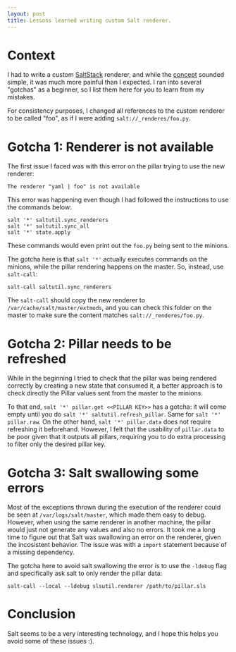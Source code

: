 ```yaml
---
layout: post
title: Lessons learned writing custom Salt renderer.
---
```


# Context

I had to write a custom [SaltStack](https://saltproject.io/) renderer, and while the [concept](https://docs.saltproject.io/en/latest/ref/renderers/index.html) sounded simple, it was much more painful than I expected. I ran into several "gotchas" as a beginner, so I list them here for you to learn from my mistakes.

For consistency purposes, I changed all references to the custom renderer to be called "foo", as if I were adding `salt://_renderes/foo.py`.

# Gotcha 1: Renderer is not available

The first issue I faced was with this error on the pillar trying to use the new renderer:

```
The renderer "yaml | foo" is not available
```

This error was happening even though I had followed the instructions to use the commands below:

```
salt '*' saltutil.sync_renderers
salt '*' saltutil.sync_all
salt '*' state.apply
```

These commands would even print out the `foo.py` being sent to the minions. 

The gotcha here is that `salt '*'` actually executes commands on the minions, while the pillar rendering happens on the master. So, instead, use `salt-call`:

```
salt-call saltutil.sync_renderers
```

The `salt-call` should copy the new renderer to `/var/cache/salt/master/extmods`, and you can check this folder on the master to make sure the content matches `salt://_renderes/foo.py`.

# Gotcha 2: Pillar needs to be refreshed

While in the beginning I tried to check that the pillar was being rendered correctly by creating a new state that consumed it, a better approach is to check directly the Pillar values sent from the master to the minions.

To that end, `salt '*' pillar.get <<PILLAR KEY>>` has a gotcha: it will come empty until you do `salt '*' saltutil.refresh_pillar`. Same for `salt '*' pillar.raw`. On the other hand, `salt '*' pillar.data` does not require refreshing it beforehand. However, I felt that the usability of `pillar.data` to be poor given that it outputs all pillars, requiring you to do extra processing to filter only the desired pillar key.

# Gotcha 3: Salt swallowing some errors

Most of the exceptions thrown during the execution of the renderer could be seen at `/var/logs/salt/master`, which made them easy to debug. However, when using the same renderer in another machine, the pillar would just not generate any values and also no errors. It took me a long time to figure out that Salt was swallowing an error on the renderer, given the incosistent behavior. The issue was with a `import` statement because of a missing dependency.

The gotcha here to avoid salt swallowing the error is to use the `-ldebug` flag and specifically ask salt to only render the pillar data:

```
salt-call --local --ldebug slsutil.renderer /path/to/pillar.sls
```

# Conclusion

Salt seems to be a very interesting technology, and I hope this helps you avoid some of these issues :).
